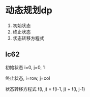 # 动态规划dp

1. 初始状态
2. 终止状态
3. 状态转移方程式



## lc62

初始状态 i=0, j=0, 1

终止状态, i=row, j=col

状态转移方程式 f(i, j) = f(i-1, j) + f(i, j-1)

